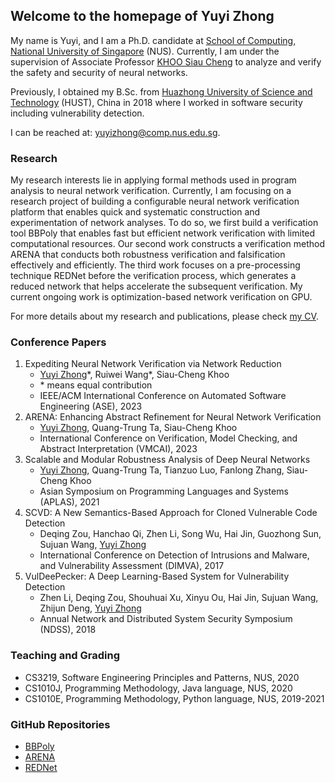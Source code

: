 ## Welcome to the homepage of Yuyi Zhong

My name is Yuyi, and I am a Ph.D. candidate at [School of Computing, National University of Singapore](https://www.comp.nus.edu.sg/) (NUS). Currently, I am under the supervision of Associate Professor [KHOO Siau Cheng](https://www.comp.nus.edu.sg/cs/people/khoosc/) to analyze and verify the safety and security of neural networks.

Previously, I obtained my B.Sc. from [Huazhong University of Science and Technology](https://www.hust.edu.cn/) (HUST), China in 2018 where I worked in software security including vulnerability detection.

I can be reached at: yuyizhong@comp.nus.edu.sg.

### Research

My research interests lie in applying formal methods used in program analysis to neural network verification. Currently, I am focusing on a research project of building a configurable neural network verification platform that enables quick and systematic construction and experimentation of network analyses. 
To do so, we first build a verification tool BBPoly that enables fast but efficient network verification with limited computational resources. 
Our second work constructs a verification method ARENA that conducts both robustness verification and falsification effectively and efficiently.
The third work focuses on a pre-processing technique REDNet before the verification process, which generates a reduced network that helps accelerate the subsequent verification.
My current ongoing work is optimization-based network verification on GPU.

For more details about my research and publications, please check [my CV](https://jacksonzyy.github.io/homepage/files/CV_yuyi.pdf).

### Conference Papers

1. Expediting Neural Network Verification via Network Reduction
    - <ins>Yuyi Zhong</ins>\*, Ruiwei Wang\*, Siau-Cheng Khoo
    - \* means equal contribution
    - IEEE/ACM International Conference on Automated Software Engineering (ASE), 2023
2. ARENA: Enhancing Abstract Refinement for Neural Network Verification
    - <ins>Yuyi Zhong</ins>, Quang-Trung Ta, Siau-Cheng Khoo
    - International Conference on Verification, Model Checking, and Abstract Interpretation (VMCAI), 2023
3. Scalable and Modular Robustness Analysis of Deep Neural Networks
    - <ins>Yuyi Zhong</ins>, Quang-Trung Ta, Tianzuo Luo, Fanlong Zhang, Siau-Cheng Khoo
    - Asian Symposium on Programming Languages and Systems (APLAS), 2021
4. SCVD: A New Semantics-Based Approach for Cloned Vulnerable Code Detection
    - Deqing Zou, Hanchao Qi, Zhen Li, Song Wu, Hai Jin, Guozhong Sun, Sujuan Wang, <ins>Yuyi Zhong</ins>
    - International Conference on Detection of Intrusions and Malware, and Vulnerability Assessment (DIMVA), 2017
5. VulDeePecker: A Deep Learning-Based System for Vulnerability Detection
    - Zhen Li, Deqing Zou, Shouhuai Xu, Xinyu Ou, Hai Jin, Sujuan Wang, Zhijun Deng, <ins>Yuyi Zhong</ins>
    - Annual Network and Distributed System Security Symposium (NDSS), 2018


### Teaching and Grading

* CS3219, Software Engineering Principles and Patterns, NUS, 2020
* CS1010J, Programming Methodology, Java language, NUS, 2020
* CS1010E, Programming Methodology, Python language, NUS, 2019-2021

### GitHub Repositories

* [BBPoly](https://github.com/JacksonZyy/BBPoly.git) 
* [ARENA](https://github.com/arena-verifier)
* [REDNet](https://github.com/REDNet-verifier/IDNN)
